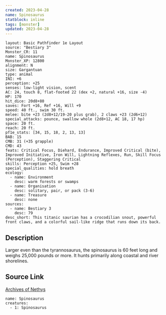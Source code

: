 ```yaml
---
created: 2023-04-28
name: Spinosaurus
statblock: inline
tags: [monster]
updated: 2023-04-28
---
```

```statblock
layout: Basic Pathfinder 1e Layout
source: "Bestiary 3"
Monster_CR: 11
name: Spinosaurus
Monster_XP: 12800
alignment: N
size: Gargantuan
type: animal
INI: +6
perception: +25
senses: low-light vision, scent
AC: 24, touch 8, flat-footed 22 (dex +2, natural +16, size -4)
HP: 170
hit_dice: 20d8+80
saves: Fort +16, Ref +16, Will +9
speed: 40 ft., swim 30 ft.
melee: bite +23 (2d8+12/19-20 plus grab), 2 claws +23 (2d6+12)
special_attacks: pounce, swallow whole (2d8+12, AC 18, 17 hp)
space: 20 ft.
reach: 20 ft.
pf1e_stats: [34, 15, 18, 2, 13, 13]
BAB: 15
CMB: 31 (+35 grapple)
CMD: 43
feats: Critical Focus, Diehard, Endurance, Improved Critical (bite), Improved Initiative, Iron Will, Lightning Reflexes, Run, Skill Focus (Perception), Staggering Critical
skills: Perception +25, Swim +28
special_qualities: hold breath
ecology:
  - name: Environment
    desc: warm forests or swamps
  - name: Organisation
    desc: solitary, pair, or pack (3-6)
  - name: Treasure
    desc: none
sources:
  - name: Bestiary 3
    desc: 79
desc_short: This titanic saurian has a crocodilian snout, powerful front claws, and a colorful sail-like ridge that runs down its back.
```
## Description
Larger even than the tyrannosaurus, the spinosaurus is 60 feet long and weighs 25,000 pounds or more. It hunts primarily along coastal and river shorelines.
## Source Link
[Archives of Nethys](https://aonprd.com/MonsterDisplay.aspx?ItemName=Spinosaurus)
```encounter-table
name: Spinosaurus
creatures:
  - 1: Spinosaurus
```
